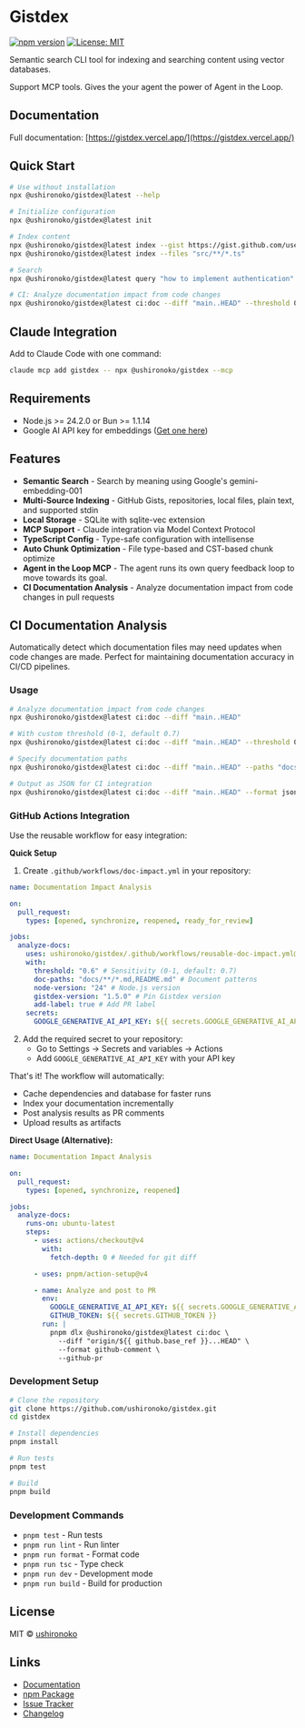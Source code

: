 # Gistdex

[![npm version](https://badge.fury.io/js/@ushironoko%2Fgistdex.svg)](https://www.npmjs.com/package/@ushironoko/gistdex)
[![License: MIT](https://img.shields.io/badge/License-MIT-yellow.svg)](https://opensource.org/licenses/MIT)

Semantic search CLI tool for indexing and searching content using vector databases.

Support MCP tools. Gives the your agent the power of Agent in the Loop.

## Documentation

Full documentation: [https://gistdex.vercel.app/](https://gistdex.vercel.app/)

## Quick Start

```bash
# Use without installation
npx @ushironoko/gistdex@latest --help

# Initialize configuration
npx @ushironoko/gistdex@latest init

# Index content
npx @ushironoko/gistdex@latest index --gist https://gist.github.com/username/gist-id
npx @ushironoko/gistdex@latest index --files "src/**/*.ts"

# Search
npx @ushironoko/gistdex@latest query "how to implement authentication"

# CI: Analyze documentation impact from code changes
npx @ushironoko/gistdex@latest ci:doc --diff "main..HEAD" --threshold 0.7
```

## Claude Integration

Add to Claude Code with one command:

```bash
claude mcp add gistdex -- npx @ushironoko/gistdex --mcp
```

## Requirements

- Node.js >= 24.2.0 or Bun >= 1.1.14
- Google AI API key for embeddings ([Get one here](https://makersuite.google.com/app/apikey))

## Features

- **Semantic Search** - Search by meaning using Google's gemini-embedding-001
- **Multi-Source Indexing** - GitHub Gists, repositories, local files, plain text, and supported stdin
- **Local Storage** - SQLite with sqlite-vec extension
- **MCP Support** - Claude integration via Model Context Protocol
- **TypeScript Config** - Type-safe configuration with intellisense
- **Auto Chunk Optimization** - File type-based and CST-based chunk optimize
- **Agent in the Loop MCP** - The agent runs its own query feedback loop to move towards its goal.
- **CI Documentation Analysis** - Analyze documentation impact from code changes in pull requests

## CI Documentation Analysis

Automatically detect which documentation files may need updates when code changes are made. Perfect for maintaining documentation accuracy in CI/CD pipelines.

### Usage

```bash
# Analyze documentation impact from code changes
npx @ushironoko/gistdex@latest ci:doc --diff "main..HEAD"

# With custom threshold (0-1, default 0.7)
npx @ushironoko/gistdex@latest ci:doc --diff "main..HEAD" --threshold 0.5

# Specify documentation paths
npx @ushironoko/gistdex@latest ci:doc --diff "main..HEAD" --paths "docs/**/*.md,README.md"

# Output as JSON for CI integration
npx @ushironoko/gistdex@latest ci:doc --diff "main..HEAD" --format json
```

### GitHub Actions Integration

Use the reusable workflow for easy integration:

**Quick Setup**

1. Create `.github/workflows/doc-impact.yml` in your repository:

```yaml
name: Documentation Impact Analysis

on:
  pull_request:
    types: [opened, synchronize, reopened, ready_for_review]

jobs:
  analyze-docs:
    uses: ushironoko/gistdex/.github/workflows/reusable-doc-impact.yml@main
    with:
      threshold: "0.6" # Sensitivity (0-1, default: 0.7)
      doc-paths: "docs/**/*.md,README.md" # Document patterns
      node-version: "24" # Node.js version
      gistdex-version: "1.5.0" # Pin Gistdex version
      add-label: true # Add PR label
    secrets:
      GOOGLE_GENERATIVE_AI_API_KEY: ${{ secrets.GOOGLE_GENERATIVE_AI_API_KEY }}
```

2. Add the required secret to your repository:
   - Go to Settings → Secrets and variables → Actions
   - Add `GOOGLE_GENERATIVE_AI_API_KEY` with your API key

That's it! The workflow will automatically:

- Cache dependencies and database for faster runs
- Index your documentation incrementally
- Post analysis results as PR comments
- Upload results as artifacts

**Direct Usage (Alternative):**

```yaml
name: Documentation Impact Analysis

on:
  pull_request:
    types: [opened, synchronize, reopened]

jobs:
  analyze-docs:
    runs-on: ubuntu-latest
    steps:
      - uses: actions/checkout@v4
        with:
          fetch-depth: 0 # Needed for git diff

      - uses: pnpm/action-setup@v4

      - name: Analyze and post to PR
        env:
          GOOGLE_GENERATIVE_AI_API_KEY: ${{ secrets.GOOGLE_GENERATIVE_AI_API_KEY }}
          GITHUB_TOKEN: ${{ secrets.GITHUB_TOKEN }}
        run: |
          pnpm dlx @ushironoko/gistdex@latest ci:doc \
            --diff "origin/${{ github.base_ref }}...HEAD" \
            --format github-comment \
            --github-pr
```

### Development Setup

```bash
# Clone the repository
git clone https://github.com/ushironoko/gistdex.git
cd gistdex

# Install dependencies
pnpm install

# Run tests
pnpm test

# Build
pnpm build
```

### Development Commands

- `pnpm test` - Run tests
- `pnpm run lint` - Run linter
- `pnpm run format` - Format code
- `pnpm run tsc` - Type check
- `pnpm run dev` - Development mode
- `pnpm run build` - Build for production

## License

MIT © [ushironoko](https://github.com/ushironoko)

## Links

- [Documentation](https://gistdex.vercel.app/)
- [npm Package](https://www.npmjs.com/package/@ushironoko/gistdex)
- [Issue Tracker](https://github.com/ushironoko/gistdex/issues)
- [Changelog](https://github.com/ushironoko/gistdex/releases)
